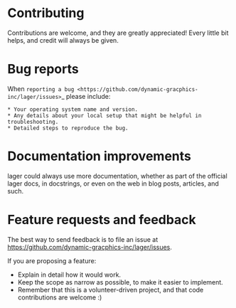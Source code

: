 # Contributing

Contributions are welcome, and they are greatly appreciated! Every
little bit helps, and credit will always be given.

Bug reports
===========

When `reporting a bug <https://github.com/dynamic-gracphics-inc/lager/issues>`_ please include:

    * Your operating system name and version.
    * Any details about your local setup that might be helpful in troubleshooting.
    * Detailed steps to reproduce the bug.

Documentation improvements
==========================

lager could always use more documentation, whether as part of the
official lager docs, in docstrings, or even on the web in blog posts,
articles, and such.

Feature requests and feedback
=============================

The best way to send feedback is to file an issue at https://github.com/dynamic-gracphics-inc/lager/issues.

If you are proposing a feature:

* Explain in detail how it would work.
* Keep the scope as narrow as possible, to make it easier to implement.
* Remember that this is a volunteer-driven project, and that code contributions are welcome :)

